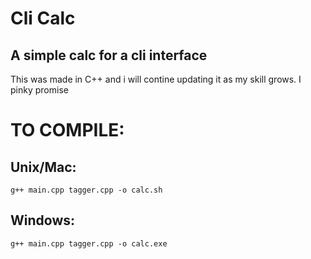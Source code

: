 # Cli Calc
## A simple calc for a cli interface

This was made in C++ and i will contine updating it as my skill grows. I pinky promise

# TO COMPILE:
## Unix/Mac:
```
g++ main.cpp tagger.cpp -o calc.sh 
```
## Windows:
```
g++ main.cpp tagger.cpp -o calc.exe
```




